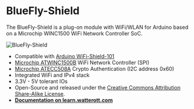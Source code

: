 # BlueFly-Shield
The BlueFly-Shield is a plug-on module with WiFi/WLAN for Arduino based on a Microchip WINC1500 WiFi Network Controller SoC.

![BlueFly-Shield](https://github.com/watterott/BlueFly-Shield/raw/master/hardware/BlueFly-Shield_v10.jpg)

* Compatible with [Arduino WiFi-Shield-101](https://www.arduino.cc/en/Main/ArduinoWiFiShield101)
* [Microchip ATWINC1500B](http://www.microchip.com/wwwproducts/en/ATWINC1500) WiFi Network Controller (SPI)
* [Microchip ATECC508A](http://www.microchip.com/wwwproducts/en/ATECC508A) Crypto Authentication (I2C address 0x60)
* Integrated WiFi and IPv4 stack
* 3.3V - 5V tolerant IOs
* Open-Source and released under the [Creative Commons Attribution Share-Alike License](https://creativecommons.org/licenses/by-sa/4.0/).
* **[Documentation on learn.watterott.com](https://learn.watterott.com)**
